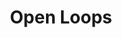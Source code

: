---
layout: post
title: Open Loops
thumb-jpg: /images/work-open-loops.jpg
thumb-mp4: /images/work-open-loops.mp4
year: 2010
color: rgb(179, 187, 180)
agency: Personal project
role: Lead Flash Developer
href: http://www.openloop.nl
---